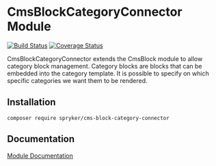# CmsBlockCategoryConnector Module
[![Build Status](https://travis-ci.org/spryker/CmsBlockCategoryConnector.svg)](https://travis-ci.org/spryker/CmsBlockCategoryConnector)
[![Coverage Status](https://coveralls.io/repos/github/spryker/CmsBlockCategoryConnector/badge.svg)](https://coveralls.io/github/spryker/CmsBlockCategoryConnector)

CmsBlockCategoryConnector extends the CmsBlock module to allow category block management. Category blocks are blocks that can be embedded into the category template. It is possible to specify on which specific categories we want them to be rendered.

## Installation

```
composer require spryker/cms-block-category-connector
```

## Documentation

[Module Documentation](http://academy.spryker.com/developing_with_spryker/module_guide/content_management/cms_block/cms_block.html)
